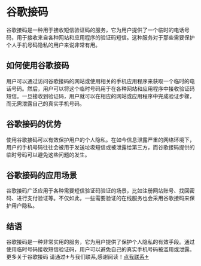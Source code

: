 # 谷歌接码

谷歌接码是一种用于接收短信验证码的服务，它为用户提供了一个临时的电话号码，用于接收来自各种网站和应用程序的验证码短信。这种服务对于那些需要保护个人手机号码隐私的用户来说非常有用。

## 如何使用谷歌接码

用户可以通过访问谷歌接码的网站或使用相关的手机应用程序来获取一个临时的电话号码。然后，用户可以将这个临时号码用于在各种网站和应用程序中接收验证码短信。一旦接收到验证码，用户就可以在相应的网站或应用程序中完成验证步骤，而无需泄露自己的真实手机号码。

## 谷歌接码的优势

使用谷歌接码可以有效保护用户的个人隐私。在如今信息泄露严重的网络环境下，用户的手机号码往往会被用于发送垃圾短信或被泄露给第三方，而谷歌接码提供的临时号码可以避免这些问题的发生。

## 谷歌接码的应用场景

谷歌接码广泛应用于各种需要短信验证码验证的场景，比如注册网站账号、找回密码、进行支付验证等。不仅如此，一些需要验证的在线服务也会采用谷歌接码来保护用户隐私。

## 结语

谷歌接码是一种非常实用的服务，它为用户提供了保护个人隐私的有效手段。通过使用临时号码接收短信验证码，用户可以避免自己的真实手机号码被滥用或泄露。更多关于谷歌接码 请通过✈与我们联系,感谢阅读！[点我联系✈](https://data.k02.cc)